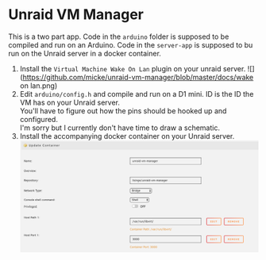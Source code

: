 # Unraid VM Manager

This is a two part app. Code in the `arduino` folder is supposed to be compiled
and run on an Arduino. Code in the `server-app` is supposed to bu run on the
Unraid server in a docker container.

1. Install the `Virtual Machine Wake On Lan` plugin on your unraid server.
  ![](https://github.com/micke/unraid-vm-manager/blob/master/docs/wake on lan.png)
2. Edit `arduino/config.h` and compile and run on a D1 mini.
  ID is the ID the VM has on your Unraid server.  
  You'll have to figure out how the pins should be hooked up and configured.  
  I'm sorry but I currently don't have time to draw a schematic.
3. Install the accompanying docker container on your Unraid server.
  ![](https://github.com/micke/unraid-vm-manager/blob/master/docs/container.png)
